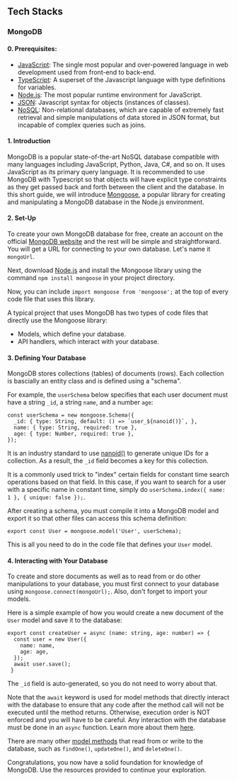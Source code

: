 ## Tech Stacks

### MongoDB

#### 0. Prerequisites:
 - [JavaScript](https://www.w3schools.com/js/): The single most popular and over-powered language in web development used from front-end to back-end.
 - [TypeScript](https://www.typescriptlang.org/): A superset of the Javascript language with type definitions for variables.
 - [Node.js](https://nodejs.org/en/): The most popular runtime environment for JavaScript.
 - [JSON](https://www.json.org/json-en.html): Javascript syntax for objects (instances of classes).
 - [NoSQL](https://www.mongodb.com/nosql-explained): Non-relational databases, which are capable of extremely fast retrieval and simple manipulations of data stored in JSON format, but incapable of complex queries such as joins.

#### 1. Introduction
MongoDB is a popular state-of-the-art NoSQL database compatible with many languages including JavaScript, Python, Java, C#, and so on. It uses JavaScript as its primary query language. It is recommended to use MongoDB with Typescript so that objects will have explicit type constraints as they get passed back and forth between the client and the database. In this short guide, we will introduce [Mongoose](https://mongoosejs.com/docs/), a popular library for creating and manipulating a MongoDB database in the Node.js environment.

#### 2. Set-Up
To create your own MongoDB database for free, create an account on the official [MongoDB website](https://account.mongodb.com/account/login?n=%2Fv2%2F63ebe246adc5d21a1e25f668&nextHash=%23clusters%2Fdetail%2FTestA2) and the rest will be simple and straightforward. You will get a URL for connecting to your own database. Let's name it ```mongoUrl```.

Next, download [Node.js](https://nodejs.org/en/) and install the Mongoose library using the command ```npm install mongoose``` in your project directory.

Now, you can include ```import mongoose from 'mongoose';``` at the top of every code file that uses this library.

A typical project that uses MongoDB has two types of code files that directly use the Mongoose library:
 - Models, which define your database.
 - API handlers, which interact with your database.

#### 3. Defining Your Database
MongoDB stores collections (tables) of documents (rows). Each collection is bascially an entity class and is defined using a "schema".

For example, the ```userSchema``` below specifies that each user document must have a string ```_id```, a string ```name```, and a number ```age```:

```
const userSchema = new mongoose.Schema({
  _id: { type: String, default: () => `user_${nanoid()}`, },
  name: { type: String, required: true },
  age: { type: Number, required: true },
});
```

It is an industry standard to use [nanoid()](https://apoorvtyagi.tech/nanoid-url-friendly-unique-id) to generate unique IDs for a collection. As a result, the ```_id``` field becomes a key for this collection.

It is a commonly used trick to "index" certain fields for constant time search operations based on that field. In this case, if you want to search for a user with a specific name in constant time, simply do ```userSchema.index({ name: 1 }, { unique: false });```.

After creating a schema, you must compile it into a MongoDB model and export it so that other files can access this schema definition:

```
export const User = mongoose.model('User', userSchema);
```

This is all you need to do in the code file that defines your ```User``` model.

#### 4. Interacting with Your Database
To create and store documents as well as to read from or do other manipulations to your database, you must first connect to your database using ```mongoose.connect(mongoUrl);```. Also, don't forget to import your models.

Here is a simple example of how you would create a new document of the ```User``` model and save it to the database:

```
export const createUser = async (name: string, age: number) => {
  const user = new User({
    name: name,
    age: age,
  });
  await user.save();
 }
```

The ```_id``` field is auto-generated, so you do not need to worry about that.

Note that the ```await``` keyword is used for model methods that directly interact with the database to ensure that any code after the method call will not be executed until the method returns. Otherwise, execution order is NOT enforced and you will have to be careful. Any interaction with the database must be done in an ```async``` function. Learn more about them [here](https://developer.mozilla.org/en-US/docs/Web/JavaScript/Reference/Statements/async_function).

There are many other [model methods](https://mongoosejs.com/docs/queries.html) that read from or write to the database, such as ```findOne()```, ```updateOne()```, and ```deleteOne()```. 

Congratulations, you now have a solid foundation for knowledge of MongoDB. Use the resources provided to continue your exploration.
